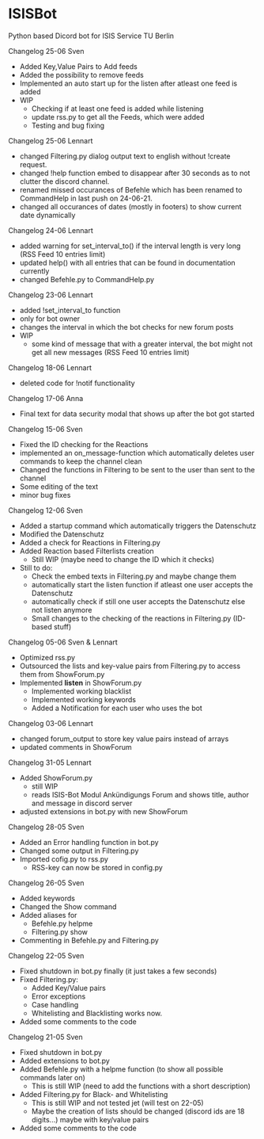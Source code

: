 # ISISBot

Python based Dicord bot for ISIS Service TU Berlin

Changelog 25-06 Sven
- Added Key,Value Pairs to Add feeds
- Added the possibility to remove feeds
- Implemented an auto start up for the listen after atleast one feed is added
- WIP
  - Checking if at least one feed is added while listening
  - update rss.py to get all the Feeds, which were added
  - Testing and bug fixing

Changelog 25-06 Lennart
- changed Filtering.py dialog output text to english without !create request.
- changed !help function embed to disappear after 30 seconds as to not clutter the discord channel.
- renamed missed occurances of Befehle which has been renamed to CommandHelp in last push on 24-06-21.
- changed all occurances of dates (mostly in footers) to show current date dynamically

Changelog 24-06 Lennart
- added warning for set_interval_to() if the interval length is very long (RSS Feed 10 entries limit)
- updated help() with all entries that can be found in documentation currently
- changed Befehle.py to CommandHelp.py  

Changelog 23-06 Lennart
- added !set_interval_to function
- only for bot owner
- changes the interval in which the bot checks for new forum posts
- WIP
  - some kind of message that with a greater interval,
    the bot might not get all new messages (RSS Feed 10 entries limit)

Changelog 18-06 Lennart
- deleted code for !notif functionality

Changelog 17-06 Anna   
- Final text for data security modal that shows up after the bot got started

Changelog 15-06 Sven
- Fixed the ID checking for the Reactions
- implemented an on_message-function which automatically deletes user commands to keep the channel clean
- Changed the functions in Filtering to be sent to the user than sent to the channel
- Some editing of the text
- minor bug fixes

Changelog 12-06 Sven
- Added a startup command which automatically triggers the Datenschutz
- Modified the Datenschutz
- Added a check for Reactions in Filtering.py
- Added Reaction based Filterlists creation
  - Still WIP (maybe need to change the ID which it checks)
- Still to do:
  - Check the embed texts in Filtering.py and maybe change them
  - automatically start the listen function if atleast one user accepts the Datenschutz
  - automatically check if still one user accepts the Datenschutz else not listen anymore
  - Small changes to the checking of the reactions in Filtering.py (ID-based stuff)

Changelog 05-06 Sven & Lennart
- Optimized rss.py
- Outsourced the lists and key-value pairs from Filtering.py to access them from ShowForum.py
- Implemented **listen** in ShowForum.py
  - Implemented working blacklist
  - Implemented working keywords
  - Added a Notification for each user who uses the bot

Changelog 03-06 Lennart
- changed forum_output to store key value pairs instead of arrays 
- updated comments in ShowForum

Changelog 31-05 Lennart
- Added ShowForum.py
  - still WIP
  - reads ISIS-Bot Modul Ankündigungs Forum and shows title, author and message in discord server
- adjusted extensions in bot.py with new ShowForum

Changelog 28-05 Sven
- Added an Error handling function in bot.py
- Changed some output in Filtering.py
- Imported cofig.py to rss.py
  - RSS-key can now be stored in config.py

Changelog 26-05 Sven
- Added keywords
- Changed the Show command
- Added aliases for
  - Befehle.py helpme
  - Filtering.py show
- Commenting in Befehle.py and Filtering.py


Changelog 22-05 Sven
- Fixed shutdown in bot.py finally (it just takes a few seconds)
- Fixed Filtering.py:
    - Added Key/Value pairs
    - Error exceptions
    - Case handling
    - Whitelisting and Blacklisting works now.
- Added some comments to the code


Changelog 21-05 Sven
- Fixed shutdown in bot.py
- Added extensions to bot.py
- Added Befehle.py with a helpme function (to show all possible commands later on)
    - This is still WIP (need to add the functions with a short description)
- Added Filtering.py for Black- and Whitelisting
    - This is still WIP and not tested jet (will test on 22-05)
    - Maybe the creation of lists should be changed (discord ids are 18 digits...) maybe with key/value pairs
- Added some comments to the code  

